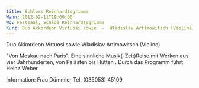 ```yaml
---
title: Schloss Reinhardtsgrimma
Wann: 2012-02-11T19:00:00
Wo: Festsaal, Schloß Reinhardtsgrimma
Kurz: Duo Akkordeon Virtuosi sowie  -  Wladislav Artimowitsch (Violine)
---
```


Duo Akkordeon Virtuosi sowie
 Wladislav Artimowitsch (Violine)

"Von Moskau nach Paris". 
Eine sinnliche Musik(-Zeit)Reise mit Werken aus vier Jahrhunderten, von Palästen bis Hütten .
Durch das Programm führt Heinz Weber

Information:
Frau Dümmler
Tel. (035053) 45109